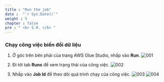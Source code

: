 ```yaml
---
title : "Run the job"
date :  "`r Sys.Date()`" 
weight : 9
chapter : false
pre : " <b> 5.9. </b> "
---
```


### Chạy công việc biến đổi dữ liệu

1. Ở góc trên bên phải của trang AWS Glue Studio, nhấp vào **Run**.
![001](../../images/5.transforming/5.9/001.png)

2. Đi tới tab **Runs** để xem trạng thái của công việc.
![002](../../images/5.transforming/5.9/002.png)

3. Nhấp vào **Job Id** để theo dõi quá trình chạy của công việc.
![003](../../images/5.transforming/5.9/003.png)
![004](../../images/5.transforming/5.9/004.png)